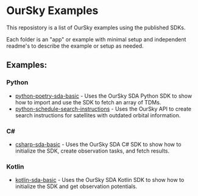 # OurSky Examples

This reposistory is a list of OurSky examples using the published SDKs. 

Each folder is an "app" or example with minimal setup and independent readme's to describe the example or setup as needed.

## Examples:

### Python

* [python-poetry-sda-basic](./python-poetry-sda-basic) - Uses the OurSky SDA Python SDK to show how to import and use the SDK to fetch an array of TDMs.
* [python-schedule-search-instructions](./python-schedule-search-instructions) - Uses the OurSky API to create search instructions for satellites with outdated orbital information.

### C#

* [csharp-sda-basic](./csharp-sda-basic) - Uses the OurSky SDA C# SDK to show how to initialize the SDK, create observation tasks, and fetch results.

### Kotlin

* [kotlin-sda-basic](./kotlin-sda-basic) - Uses the OurSky SDA Kotlin SDK to show how to initialize the SDK and get observation potentials.
